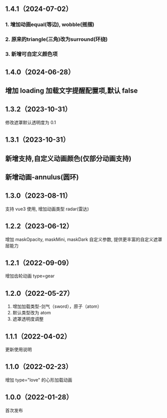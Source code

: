 ## 1.4.1（2024-07-02）
### 1. 增加动画equal(等边), wobble(摇摆)
### 2. 原来的triangle(三角)改为surround(环绕)
### 3. 新增可自定义颜色项
## 1.4.0（2024-06-28）

## 增加 loading 加载文字提醒配置项,默认 false

## 1.3.2（2023-10-31）

修改遮罩默认透明度为 0.1

## 1.3.1（2023-10-31）

## 新增支持,自定义动画颜色(仅部分动画支持)

## 新增动画-annulus(圆环)

## 1.3.0（2023-08-11）

支持 vue3 使用, 增加动画类型 radar(雷达)

## 1.2.2（2023-06-12）

增加 maskOpacity, maskMini, maskDark 自定义参数, 提供更丰富的自定义遮罩层能力

## 1.2.1（2022-09-09）

增加齿轮动画 type=gear

## 1.2.0（2022-05-27）

1. 增加加载类型-剑气（sword），原子（atom）
2. 默认类型改为 atom
3. 遮罩透明度调整

## 1.1.1（2022-04-02）

更新使用说明

## 1.1.0（2022-02-23）

增加 type="love" 的心形加载动画

## 1.0.0（2022-01-28）

首次发布

